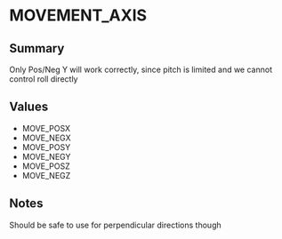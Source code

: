 # MOVEMENT_AXIS

## Summary
Only Pos/Neg Y will work correctly, since pitch is limited and we cannot control roll directly

## Values
* MOVE_POSX
* MOVE_NEGX
* MOVE_POSY
* MOVE_NEGY
* MOVE_POSZ
* MOVE_NEGZ

## Notes
Should be safe to use for perpendicular directions though